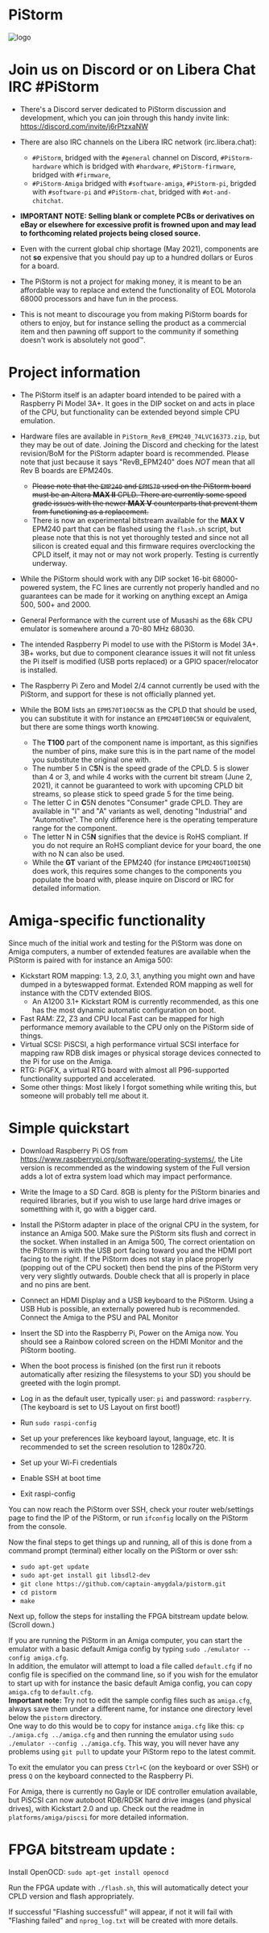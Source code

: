# PiStorm

![logo](media/pistorm_banner.jpg)

# Join us on Discord or on Libera Chat IRC #PiStorm

* There's a Discord server dedicated to PiStorm discussion and development, which you can join through this handy invite link: https://discord.com/invite/j6rPtzxaNW
* There are also IRC channels on the Libera IRC network (irc.libera.chat):
  * `#PiStorm`, bridged with the `#general` channel on Discord, `#PiStorm-hardware` which is bridged with `#hardware`, `#PiStorm-firmware`, bridged with `#firmware`,
  * `#PiStorm-Amiga` bridged with `#software-amiga`, `#PiStorm-pi`, brigded with `#software-pi` and `#PiStorm-chat`, bridged with `#ot-and-chitchat`.

* **IMPORTANT NOTE: Selling blank or complete PCBs or derivatives on eBay or elsewhere for excessive profit is frowned upon and may lead to forthcoming related projects being closed source.**
* Even with the current global chip shortage (May 2021), components are not **so** expensive that you should pay up to a hundred dollars or Euros for a board.
* The PiStorm is not a project for making money, it is meant to be an affordable way to replace and extend the functionality of EOL Motorola 68000 processors and have fun in the process.
* This is not meant to discourage you from making PiStorm boards for others to enjoy, but for instance selling the product as a commercial item and then pawning off support to the community if something doesn't work is absolutely not good™.

# Project information

* The PiStorm itself is an adapter board intended to be paired with a Raspberry Pi Model 3A+. It goes in the DIP socket on and acts in place of the CPU, but functionality can be extended beyond simple CPU emulation.
* Hardware files are available in `PiStorm_RevB_EPM240_74LVC16373.zip`, but they may be out of date. Joining the Discord and checking for the latest revision/BoM for the PiStorm adapter board is recommended. Please note that just because it says "RevB_EPM240" does _NOT_ mean that all Rev B boards are EPM240s.
  * ~~Please note that the `EMP240` and `EPM570` used on the PiStorm board must be an Altera **MAX II** CPLD. There are currently some speed grade issues with the newer **MAX V** counterparts that prevent them from functioning as a replacement.~~
  * There is now an experimental bitstream available for the **MAX V** EPM240 part that can be flashed using the `flash.sh` script, but please note that this is not yet thoroughly tested and since not all silicon is created equal and this firmware requires overclocking the CPLD itself, it may not or may not work properly. Testing is currently underway.

* While the PiStorm should work with any DIP socket 16-bit 68000-powered system, the FC lines are currently not properly handled and no guarantees can be made for it working on anything except an Amiga 500, 500+ and 2000.
* General Performance with the current use of Musashi as the 68k CPU emulator is somewhere around a 70-80 MHz 68030.
* The intended Raspberry Pi model to use with the PiStorm is Model 3A+. 3B+ works, but due to component clearance issues it will not fit unless the Pi itself is modified (USB ports replaced) or a GPIO spacer/relocator is installed.
* The Raspberry Pi Zero and Model 2/4 cannot currently be used with the PiStorm, and support for these is not officially planned yet.
* While the BOM lists an `EPM570T100C5N` as the CPLD that should be used, you can substitute it with for instance an `EPM240T100C5N` or equivalent, but there are some things worth knowing.
  * The **T100** part of the component name is important, as this signifies the number of pins, make sure this is in the part name of the model you substitute the original one with.
  * The number 5 in C**5**N is the speed grade of the CPLD. 5 is slower than 4 or 3, and while 4 works with the current bit stream (June 2, 2021), it cannot be guaranteed to work with upcoming CPLD bit streams, so please stick to speed grade 5 for the time being.
  * The letter C in **C**5N denotes "Consumer" grade CPLD. They are available in "I" and "A" variants as well, denoting "Industrial" and "Automotive". The only difference here is the operating temperature range for the component.
  * The letter N in C5**N** signifies that the device is RoHS compliant. If you do not require an RoHS compliant device for your board, the one with no N can also be used.
  * While the **GT** variant of the EPM240 (for instance `EPM240GT100I5N`) does work, this requires some changes to the components you populate the board with, please inquire on Discord or IRC for detailed information.

# Amiga-specific functionality

Since much of the initial work and testing for the PiStorm was done on Amiga computers, a number of extended features are available when the PiStorm is paired with for instance an Amiga 500:
* Kickstart ROM mapping: 1.3, 2.0, 3.1, anything you might own and have dumped in a byteswapped format. Extended ROM mapping as well for instance with the CDTV extended BIOS.
  * An A1200 3.1+ Kickstart ROM is currently recommended, as this one has the most dynamic automatic configuration on boot.
* Fast RAM: Z2, Z3 and CPU local Fast can be mapped for high performance memory available to the CPU only on the PiStorm side of things.
* Virtual SCSI: PiSCSI, a high performance virtual SCSI interface for mapping raw RDB disk images or physical storage devices connected to the Pi for use on the Amiga.
* RTG: PiGFX, a virtual RTG board with almost all P96-supported functionality supported and accelerated.
* Some other things: Most likely I forgot something while writing this, but someone will probably tell me about it.

# Simple quickstart

* Download Raspberry Pi OS from https://www.raspberrypi.org/software/operating-systems/, the Lite version is recommended as the windowing system of the Full version adds a lot of extra system load which may impact performance.
* Write the Image to a SD Card. 8GB is plenty for the PiStorm binaries and required libraries, but if you wish to use large hard drive images or sometthing with it, go with a bigger card.
* Install the PiStorm adapter in place of the orignal CPU in the system, for instance an Amiga 500.
  Make sure the PiStorm sits flush and correct in the socket.
  When installed in an Amiga 500, The correct orientation on the PiStorm is with the USB port facing toward you and the HDMI port facing to the right.
  If the PiStorm does not stay in place properly (popping out of the CPU socket) then bend the pins of the PiStorm very very very slightly outwards.
  Double check that all is properly in place and no pins are bent.
* Connect an HDMI Display and a USB keyboard to the PiStorm. Using a USB Hub is possible, an externally powered hub is recommended.
  Connect the Amiga to the PSU and PAL Monitor
* Insert the SD into the Raspberry Pi, Power on the Amiga now. You should see a Rainbow colored screen on the HDMI Monitor and the PiStorm booting.

* When the boot process is finished (on the first run it reboots automatically after resizing the filesystems to your SD) you should be greeted with the login prompt.
* Log in as the default user, typically user: `pi` and password: `raspberry`. (The keyboard is set to US Layout on first boot!)
* Run `sudo raspi-config`
* Set up your preferences like keyboard layout, language, etc. It is recommended to set the screen resolution to 1280x720.
* Set up your Wi-Fi credentials
* Enable SSH at boot time
* Exit raspi-config

You can now reach the PiStorm over SSH, check your router web/settings page to find the IP of the PiStorm, or run `ifconfig` locally on the PiStorm from the console.

Now the final steps to get things up and running, all of this is done from a command prompt (terminal) either locally on the PiStorm or over ssh:
* `sudo apt-get update`
* `sudo apt-get install git libsdl2-dev`
* `git clone https://github.com/captain-amygdala/pistorm.git`
* `cd pistorm`
* `make`

Next up, follow the steps for installing the FPGA bitstream update below. (Scroll down.)

If you are running the PiStorm in an Amiga computer, you can start the emulator with a basic default Amiga config by typing `sudo ./emulator --config amiga.cfg`.  
In addition, the emulator will attempt to load a file called `default.cfg` if no config file is specified on the command line, so if you wish for the emulator to start up with for instance the basic default Amiga config, you can copy `amiga.cfg` to `default.cfg`.  
**Important note:** Try not to edit the sample config files such as `amiga.cfg`, always save them under a different name, for instance one directory level below the `pistorm` directory.  
One way to do this would be to copy for instance `amiga.cfg` like this: `cp ./amiga.cfg ../amiga.cfg` and then running the emulator using `sudo ./emulator --config ../amiga.cfg`. This way, you will never have any problems using `git pull` to update your PiStorm repo to the latest commit.

To exit the emulator you can press `Ctrl+C` (on the keyboard or over SSH) or press `Q` on the keyboard connected to the Raspberry Pi.

For Amiga, there is currently no Gayle or IDE controller emulation available, but PiSCSI can now autoboot RDB/RDSK hard drive images (and physical drives), with Kickstart 2.0 and up. Check out the readme in `platforms/amiga/piscsi` for more detailed information.

# FPGA bitstream update :

Install OpenOCD:
`sudo apt-get install openocd`

Run the FPGA update with `./flash.sh`, this will automatically detect your CPLD version and flash appropriately.

If successful "Flashing successful!" will appear, if not it will fail with "Flashing failed" and `nprog_log.txt` will be created with more details.
